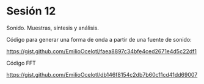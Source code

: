 # Sesión 12

Sonido. Muestras, síntesis y análisis. 

Código para generar una forma de onda a partir de una fuente de sonido: 

https://gist.github.com/EmilioOcelotl/faea8897c34bfe4ced2671e4d5c22df1

Código FFT

https://gist.github.com/EmilioOcelotl/db146f8154c2db7b60c11cd41dd69007